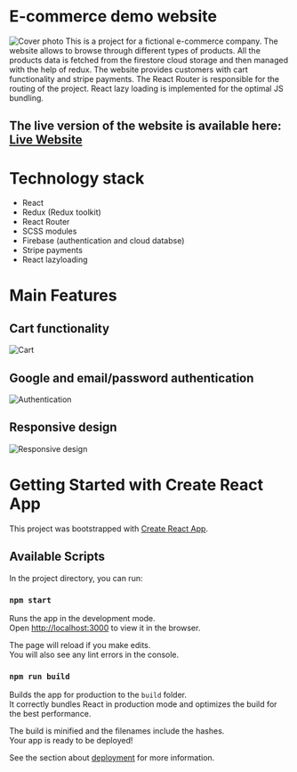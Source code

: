 # E-commerce demo website

![Cover photo](https://github.com/Sir-Unkie/e-commerce-trainings/blob/master/READMEfiles/cover.png)
This is a project for a fictional e-commerce company.
The website allows to browse through different types of products. All the products data is fetched from the firestore cloud storage and then managed with the help of redux. 
The website provides customers with cart functionality and stripe payments. 
The React Router is responsible for the routing of the project. 
React lazy loading is implemented for the optimal JS bundling.


## The live version of the website is available here: [Live Website](https://e-commerce-test-website.netlify.app/)

# Technology stack

- React
- Redux (Redux toolkit)
- React Router
- SCSS modules
- Firebase (authentication and cloud databse)
- Stripe payments
- React lazyloading

# Main Features

## Cart functionality

![Cart](https://github.com/Sir-Unkie/e-commerce-trainings/blob/master/READMEfiles/Ecom1.gif)

## Google and email/password authentication

![Authentication](https://github.com/Sir-Unkie/e-commerce-trainings/blob/master/READMEfiles/Ecom2.gif)

## Responsive design

![Responsive design](https://github.com/Sir-Unkie/e-commerce-trainings/blob/master/READMEfiles/Ecom3.gif)

# Getting Started with Create React App

This project was bootstrapped with [Create React App](https://github.com/facebook/create-react-app).

## Available Scripts

In the project directory, you can run:

### `npm start`

Runs the app in the development mode.\
Open [http://localhost:3000](http://localhost:3000) to view it in the browser.

The page will reload if you make edits.\
You will also see any lint errors in the console.

### `npm run build`

Builds the app for production to the `build` folder.\
It correctly bundles React in production mode and optimizes the build for the best performance.

The build is minified and the filenames include the hashes.\
Your app is ready to be deployed!

See the section about [deployment](https://facebook.github.io/create-react-app/docs/deployment) for more information.
